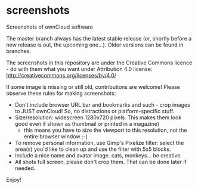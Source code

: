 # screenshots
Screenshots of ownCloud software

The master branch always has the latest stable release (or, shortly before a new release is out, the upcoming one...). Older versions can be found in branches.

The screenshots in this repository are under the Creative Commons licence - do with them what you want under Attribution 4.0 license:
http://creativecommons.org/licenses/by/4.0/

If some image is missing or still old, contributions are welcome! Please observe these rules for making screenshots:

* Don't include browser URL bar and bookmarks and such - crop images to JUST ownCloud! So, no distractions or platform-specific stuff.
* Size/resolution: widescreen 1280x720 pixels. This makes them look good even if shown as thumbnail or printed in a magazine)
  * this means you have to size the viewport to this resolution, not the entire browser window ;-)
* To remove personal information, use Gimp's Pixelize filter: select the area(s) you'd like to clean up and use the filter with 5x5 blocks.
* Include a nice name and avatar image. cats, monkeys... be creative.
* All shots full screen, please don't crop them. That can be done later if needed.

Enjoy!
